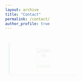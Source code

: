 ```yaml
---
layout: archive
title: "Contact"
permalink: /contact/
author_profile: true
---
```


<div class="contact-section">
  
  <!-- GitHub Card -->
  <div class="contact-card animated-card" style="--delay: 0;">
    <img src="https://img.icons8.com/material-outlined/48/000000/github.png" alt="GitHub" class="icon">
    <a href="https://github.com/Amirreza81" target="_blank" class="contact-link">GitHub</a>
  </div>

  <!-- LinkedIn Card -->
  <div class="contact-card animated-card" style="--delay: 1;">
    <img src="https://img.icons8.com/ios-glyphs/48/000000/linkedin.png" alt="LinkedIn" class="icon">
    <a href="https://www.linkedin.com/in/amirreza-azari-2b3a13229/" target="_blank" class="contact-link">LinkedIn</a>
  </div>

  <!-- Telegram Card -->
  <div class="contact-card animated-card" style="--delay: 2;">
    <img src="https://img.icons8.com/ios-filled/48/000000/telegram-app.png" alt="Telegram" class="icon">
    <a href="https://t.me/AmirReza_Azari" target="_blank" class="contact-link">Telegram</a>
  </div>

  <!-- Instagram Card -->
  <div class="contact-card animated-card" style="--delay: 3;">
    <img src="https://img.icons8.com/ios-filled/48/000000/instagram-new.png" alt="Instagram" class="icon">
    <a href="https://instagram.com/amirrezaazari_" target="_blank" class="contact-link">Instagram</a>
  </div>

  <!-- Music Channel Card -->
  <div class="contact-card animated-card" style="--delay: 4;">
    <img src="https://img.icons8.com/ios-glyphs/48/000000/music.png" alt="Music Channel" class="icon">
    <a href="https://t.me/avayeamir" target="_blank" class="contact-link">Music Channel</a>
  </div>

</div>

<style>
  /* Contact Section and Card Styles */
  .contact-section {
    display: grid;
    grid-template-columns: repeat(auto-fill, minmax(200px, 1fr));
    gap: 20px;
    font-family: Arial, sans-serif;
  }

  .contact-card {
    background-color: #f9f9f9;
    border-radius: 8px;
    padding: 20px;
    box-shadow: 0 4px 8px rgba(0, 150, 136, 0.3); /* سایه سبز اولیه */
    border-left: 4px solid #4CAF50;
    position: relative;
    opacity: 0;
    transform: translateY(20px) scale(0.9); /* موج ورود */
    animation: fadeInWave 0.6s ease-out forwards;
    animation-delay: calc(var(--delay) * 0.5s); /* تاخیر برای هر کارت */
    transition: transform 0.3s ease, background-color 0.3s ease, box-shadow 0.3s ease;
    display: flex;
    flex-direction: column;
    align-items: center;
    text-align: center;
  }

  .contact-card:hover {
    transform: translateY(-5px) scale(1.03);
    background-color: #e8f5e9;
    box-shadow: 0 6px 12px rgba(0, 150, 136, 0.5); /* سایه سبز بیشتر در hover */
  }

  .contact-link {
    color: #4CAF50;
    font-weight: bold;
    text-decoration: none;
    font-size: 1.1em;
    margin-top: 8px;
    transition: color 0.3s ease;
  }

  .contact-link:hover {
    color: #388E3C;
  }

  /* Icon Styles and Hover Effect */
  .icon {
    width: 48px;
    height: 48px;
    transition: transform 0.3s ease;
  }

  .icon:hover {
    transform: scale(1.2) rotate(15deg); /* چرخش و بزرگنمایی آیکون */
  }

  /* Fade-in Wave Animation */
  @keyframes fadeInWave {
    0% {
      transform: translateY(20px) scale(0.9);
      opacity: 0;
    }
    100% {
      transform: translateY(0) scale(1);
      opacity: 1;
    }
  }
</style>
